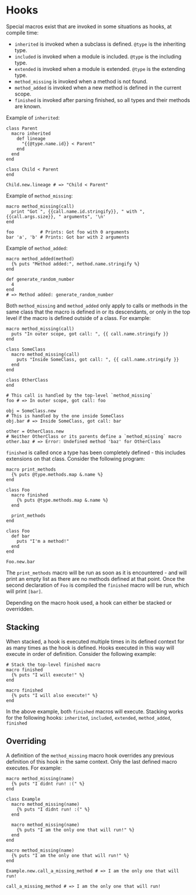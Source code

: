 # Hooks

Special macros exist that are invoked in some situations as hooks, at compile time:

* `inherited` is invoked when a subclass is defined. `@type` is the inheriting type.
* `included` is invoked when a module is included. `@type` is the including type.
* `extended` is invoked when a module is extended. `@type` is the extending type.
* `method_missing` is invoked when a method is not found.
* `method_added` is invoked when a new method is defined in the current scope.
* `finished` is invoked after parsing finished, so all types and their methods are known.

Example of `inherited`:

```crystal
class Parent
  macro inherited
    def lineage
      "{{@type.name.id}} < Parent"
    end
  end
end

class Child < Parent
end

Child.new.lineage # => "Child < Parent"
```

Example of `method_missing`:

```crystal
macro method_missing(call)
  print "Got ", {{call.name.id.stringify}}, " with ", {{call.args.size}}, " arguments", '\n'
end

foo          # Prints: Got foo with 0 arguments
bar 'a', 'b' # Prints: Got bar with 2 arguments
```

Example of `method_added`:

```crystal
macro method_added(method)
  {% puts "Method added:", method.name.stringify %}
end

def generate_random_number
  4
end
# => Method added: generate_random_number
```

Both `method_missing` and `method_added` only apply to calls or methods in the same class that the macro is defined in or its descendants, or only in the top level if the macro is defined outside of a class. For example:

```crystal
macro method_missing(call)
  puts "In outer scope, got call: ", {{ call.name.stringify }}
end

class SomeClass
  macro method_missing(call)
    puts "Inside SomeClass, got call: ", {{ call.name.stringify }}
  end
end

class OtherClass
end

# This call is handled by the top-level `method_missing`
foo # => In outer scope, got call: foo

obj = SomeClass.new
# This is handled by the one inside SomeClass
obj.bar # => Inside SomeClass, got call: bar

other = OtherClass.new
# Neither OtherClass or its parents define a `method_missing` macro
other.baz # => Error: Undefined method 'baz' for OtherClass
```

`finished` is called once a type has been completely defined - this includes extensions on that class. Consider the following program:

```crystal
macro print_methods
  {% puts @type.methods.map &.name %}
end

class Foo
  macro finished
    {% puts @type.methods.map &.name %}
  end

  print_methods
end

class Foo
  def bar
    puts "I'm a method!"
  end
end

Foo.new.bar
```

The `print_methods` macro will be run as soon as it is encountered - and will print an empty list as there are no methods defined at that point. Once the second declaration of `Foo` is compiled the `finished` macro will be run, which will print `[bar]`.

Depending on the macro hook used, a hook can either be stacked or overridden.

## Stacking

When stacked, a hook is executed multiple times in its defined context for as many times as the hook is defined. Hooks executed in this way will execute in order of definition. Consider the following example:

```crystal
# Stack the top-level finished macro
macro finished
  {% puts "I will execute!" %}
end

macro finished
  {% puts "I will also execute!" %}
end
```

In the above example, both `finished` macros will execute. Stacking works for the following hooks: `inherited`, `included`, `extended`, `method_added`, `finished`

## Overriding

A definition of the `method_missing` macro hook overrides any previous definition of this hook in the same context. Only the last defined macro executes. For example:

```crystal
macro method_missing(name)
  {% puts "I didnt run! :(" %}
end

class Example
  macro method_missing(name)
    {% puts "I didnt run! :(" %}
  end

  macro method_missing(name)
    {% puts "I am the only one that will run!" %}
  end
end

macro method_missing(name)
  {% puts "I am the only one that will run!" %}
end

Example.new.call_a_missing_method # => I am the only one that will run!

call_a_missing_method # => I am the only one that will run!
```
